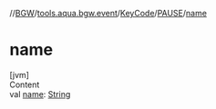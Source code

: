 //[BGW](../../../../index.md)/[tools.aqua.bgw.event](../../index.md)/[KeyCode](../index.md)/[PAUSE](index.md)/[name](name.md)



# name  
[jvm]  
Content  
val [name](name.md): [String](https://kotlinlang.org/api/latest/jvm/stdlib/kotlin/-string/index.html)  



